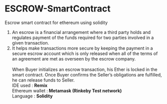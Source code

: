 # ESCROW-SmartContract
Escrow smart contract for ethereum using solidity
1. An escrow is a financial arrangement where a third party holds and regulates payment of the funds required for two parties involved in a given transaction.
2. It helps make transactions more secure by keeping the payment in a secure escrow account which is only released when all of the terms of an agreement are met as overseen by the escrow company.<br><br>
When Buyer initializes an escrow transaction, his Ether is locked in the smart contract. Once Buyer confirms the Seller’s obligations are fulfilled, he can release funds to Seller.<br>
IDE used : <b>Remix</b><br>
Ethereum wallet :<b> Metamask (Rinkeby Test network)</b><br>
Language : <b>Solidity</b><br>
